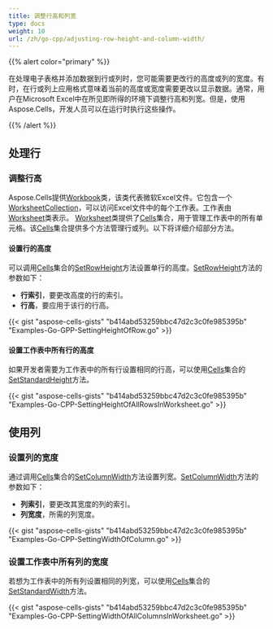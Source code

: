 ```yaml
---
title: 调整行高和列宽
type: docs
weight: 10
url: /zh/go-cpp/adjusting-row-height-and-column-width/
---
```


{{% alert color="primary" %}}

在处理电子表格并添加数据到行或列时，您可能需要更改行的高度或列的宽度。有时，在行或列上应用格式意味着当前的高度或宽度需要更改以显示数据。通常，用户在Microsoft Excel中在所见即所得的环境下调整行高和列宽。但是，使用Aspose.Cells，开发人员可以在运行时执行这些操作。

{{% /alert %}}

## **处理行**

### **调整行高**

Aspose.Cells提供[Workbook](https://reference.aspose.com/cells/go-cpp/workbook/)类，该类代表微软Excel文件。它包含一个[WorksheetCollection](https://reference.aspose.com/cells/go-cpp/worksheetcollection/)，可以访问Excel文件中的每个工作表。工作表由[Worksheet](https://reference.aspose.com/cells/go-cpp/worksheet/)类表示。 [Worksheet](https://reference.aspose.com/cells/go-cpp/worksheet/)类提供了[Cells](https://reference.aspose.com/cells/go-cpp/cells/)集合，用于管理工作表中的所有单元格。该[Cells](https://reference.aspose.com/cells/go-cpp/cells/)集合提供多个方法管理行或列。以下将详细介绍部分方法。

#### **设置行的高度**

可以调用[Cells](https://reference.aspose.com/cells/go-cpp/cells/)集合的[SetRowHeight](https://reference.aspose.com/cells/go-cpp/cells/setrowheight/)方法设置单行的高度。[SetRowHeight](https://reference.aspose.com/cells/go-cpp/cells/setrowheight/)方法的参数如下：

- **行索引**，要更改高度的行的索引。
- **行高**，要应用于该行的行高。

{{< gist "aspose-cells-gists" "b414abd53259bbc47d2c3c0fe985395b" "Examples-Go-GPP-SettingHeightOfRow.go" >}}

#### **设置工作表中所有行的高度**

如果开发者需要为工作表中的所有行设置相同的行高，可以使用[Cells](https://reference.aspose.com/cells/go-cpp/cells/)集合的[SetStandardHeight](https://reference.aspose.com/cells/go-cpp/cells/setstandardheight/)方法。

{{< gist "aspose-cells-gists" "b414abd53259bbc47d2c3c0fe985395b" "Examples-Go-CPP-SettingHeightOfAllRowsInWorksheet.go" >}}

## **使用列**

### **设置列的宽度**

通过调用[Cells](https://reference.aspose.com/cells/go-cpp/cells/)集合的[SetColumnWidth](https://reference.aspose.com/cells/go-cpp/cells/setcolumnwidth/)方法设置列宽。[SetColumnWidth](https://reference.aspose.com/cells/go-cpp/cells/setcolumnwidth/)方法的参数如下：

- **列索引**，要更改其宽度的列的索引。
- **列宽度**，所需的列宽度。

{{< gist "aspose-cells-gists" "b414abd53259bbc47d2c3c0fe985395b" "Examples-Go-CPP-SettingWidthOfColumn.go" >}}

### **设置工作表中所有列的宽度**

若想为工作表中的所有列设置相同的列宽，可以使用[Cells](https://reference.aspose.com/cells/go-cpp/cells/)集合的[SetStandardWidth](https://reference.aspose.com/cells/go-cpp/cells/setstandardwidth/)方法。

{{< gist "aspose-cells-gists" "b414abd53259bbc47d2c3c0fe985395b" "Examples-Go-CPP-SettingWidthOfAllColumnsInWorksheet.go" >}}
